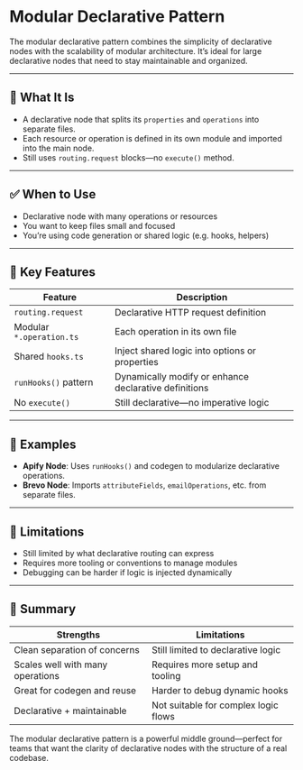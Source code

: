 # Modular Declarative Pattern

The modular declarative pattern combines the simplicity of declarative nodes with the scalability of modular architecture. It’s ideal for large declarative nodes that need to stay maintainable and organized.

---

## 🧩 What It Is

- A declarative node that splits its `properties` and `operations` into separate files.
- Each resource or operation is defined in its own module and imported into the main node.
- Still uses `routing.request` blocks—no `execute()` method.

---

## ✅ When to Use

- Declarative node with many operations or resources
- You want to keep files small and focused
- You’re using code generation or shared logic (e.g. hooks, helpers)

---

## 🧠 Key Features

| Feature                  | Description                                           |
| ------------------------ | ----------------------------------------------------- |
| `routing.request`        | Declarative HTTP request definition                   |
| Modular `*.operation.ts` | Each operation in its own file                        |
| Shared `hooks.ts`        | Inject shared logic into options or properties        |
| `runHooks()` pattern     | Dynamically modify or enhance declarative definitions |
| No `execute()`           | Still declarative—no imperative logic                 |

---

## 🧪 Examples

- **Apify Node**: Uses `runHooks()` and codegen to modularize declarative operations.
- **Brevo Node**: Imports `attributeFields`, `emailOperations`, etc. from separate files.

---

## 🚫 Limitations

- Still limited by what declarative routing can express
- Requires more tooling or conventions to manage modules
- Debugging can be harder if logic is injected dynamically

---

## 🧬 Summary

| Strengths                        | Limitations                          |
| -------------------------------- | ------------------------------------ |
| Clean separation of concerns     | Still limited to declarative logic   |
| Scales well with many operations | Requires more setup and tooling      |
| Great for codegen and reuse      | Harder to debug dynamic hooks        |
| Declarative + maintainable       | Not suitable for complex logic flows |

The modular declarative pattern is a powerful middle ground—perfect for teams that want the clarity of declarative nodes with the structure of a real codebase.
